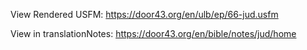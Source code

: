 View Rendered USFM: https://door43.org/en/ulb/ep/66-jud.usfm

View in translationNotes: https://door43.org/en/bible/notes/jud/home
